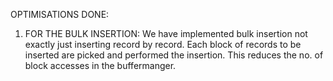 OPTIMISATIONS DONE:
  1) FOR THE BULK INSERTION:
      We have implemented bulk insertion not exactly just inserting record by record.
      Each block of records to be inserted are picked and performed the insertion.
      This reduces the no. of block accesses in the buffermanger.
